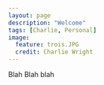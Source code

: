 ```yaml
---
layout: page
description: "Welcome"
tags: [Charlie, Personal]
image:
  feature: trois.JPG
  credit: Charlie Wright
---
```


Blah Blah blah
